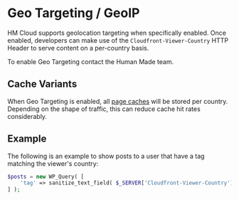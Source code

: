# Geo Targeting / GeoIP

HM Cloud supports geolocation targeting when specifically enabled. Once enabled, developers can make use of the `Cloudfront-Viewer-Country` HTTP Header to serve content on a per-country basis.

To enable Geo Targeting contact the Human Made team.

## Cache Variants

When Geo Targeting is enabled, all [page caches](page-caching.md) will be stored per country. Depending on the shape of traffic, this can reduce cache hit rates considerably.

## Example

The following is an example to show posts to a user that have a tag matching the viewer's country:


```php
$posts = new WP_Query( [
	'tag' => sanitize_text_field( $_SERVER['Cloudfront-Viewer-Country'] ),
] );
```
